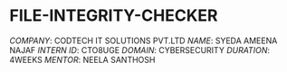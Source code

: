 # FILE-INTEGRITY-CHECKER
*COMPANY*: CODTECH IT SOLUTIONS PVT.LTD
*NAME*: SYEDA AMEENA NAJAF
*INTERN ID*: CTO8UGE
*DOMAIN*: CYBERSECURITY
*DURATION*: 4WEEKS
*MENTOR*: NEELA SANTHOSH
